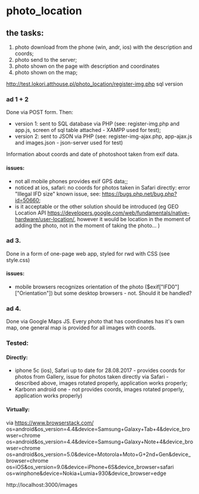 # photo_location
## the tasks:
1. photo download from the phone (win, andr, ios) with the description and coords;
2. photo send to the server;
3. photo shown on the page with description  and coordinates
4. photo shown on the map;

http://test.lokori.atthouse.pl/photo_location/register-img.php  sql version

### ad 1 + 2 
Done via POST form.
Then: 
 - version 1: sent to SQL database via PHP (see: register-img.php and app.js, screen of sql table attached - XAMPP used for test); 
 - version 2: sent to JSON via PHP (see: register-img-ajax.php,  app-ajax.js and images.json - json-server used for test)
 
 Information about coords and date of photoshoot taken from exif  data.
 
#### issues:
- not all mobile phones provides exif GPS data;;
- noticed at ios, safari: no coords for photos taken in Safari directly: error  "Illegal IFD size" known issue, see:  https://bugs.php.net/bug.php?id=50660;
- is it acceptable or the other solution should be introduced (eg GEO Location API https://developers.google.com/web/fundamentals/native-hardware/user-location/, however it would be location in the moment of adding the photo, not in the moment of taking the photo... ) 
 

### ad 3.
Done in a form of one-page web app, styled for rwd with CSS (see style.css)

#### issues:
- mobile browsers recognizes orientation of the photo ($exif["IFD0"]["Orientation"]) but some desktop browsers - not. Should it be handled?


### ad 4.
Done via Google Maps JS. Every photo that has coordinates has it's own map, one general map is provided for all images with coords.


### Tested:

#### Directly:

- iphone 5c (ios), Safari up to date for 28.08.2017  - provides coords for photos from Gallery, issue for photos taken directly via Safari - described above, images rotated properly, application works properly; 
- Karbonn android one - not provides coords, images rotated properly, application works properly)

#### Virtually:
via https://www.browserstack.com/
os=android&os_version=4.4&device=Samsung+Galaxy+Tab+4&device_browser=chrome
os=android&os_version=4.4&device=Samsung+Galaxy+Note+4&device_browser=chrome
os=android&os_version=5.0&device=Motorola+Moto+G+2nd+Gen&device_browser=chrome
os=iOS&os_version=9.0&device=iPhone+6S&device_browser=safari
os=winphone&device=Nokia+Lumia+930&device_browser=edge


http://localhost:3000/images

